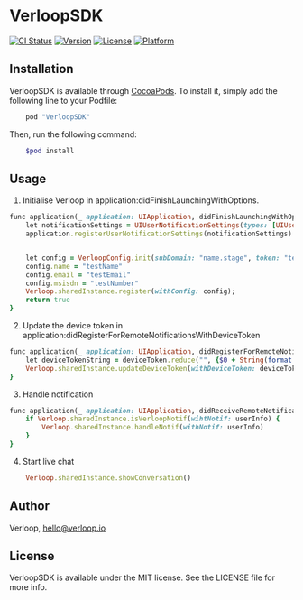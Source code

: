 # VerloopSDK

[![CI Status](http://img.shields.io/travis/prashantnayakhike/VerloopSDK.svg?style=flat)](https://travis-ci.org/prashantnayakhike/VerloopSDK)
[![Version](https://img.shields.io/cocoapods/v/VerloopSDK.svg?style=flat)](http://cocoapods.org/pods/VerloopSDK)
[![License](https://img.shields.io/cocoapods/l/VerloopSDK.svg?style=flat)](http://cocoapods.org/pods/VerloopSDK)
[![Platform](https://img.shields.io/cocoapods/p/VerloopSDK.svg?style=flat)](http://cocoapods.org/pods/VerloopSDK)

## Installation

VerloopSDK is available through [CocoaPods](http://cocoapods.org). To install
it, simply add the following line to your Podfile:

```ruby
    pod "VerloopSDK"
```
Then, run the following command:

```ruby
    $pod install
```

## Usage

1. Initialise Verloop in application:didFinishLaunchingWithOptions.

```ruby
func application(_ application: UIApplication, didFinishLaunchingWithOptions launchOptions: [UIApplicationLaunchOptionsKey: Any]?) -> Bool {
    let notificationSettings = UIUserNotificationSettings(types: [UIUserNotificationType.badge, UIUserNotificationType.sound, UIUserNotificationType.alert], categories: nil)
    application.registerUserNotificationSettings(notificationSettings)


    let config = VerloopConfig.init(subDomain: "name.stage", token: "test");
    config.name = "testName"
    config.email = "testEmail"
    config.msisdn = "testNumber"
    Verloop.sharedInstance.register(withConfig: config);
    return true
}
```

2. Update the device token in application:didRegisterForRemoteNotificationsWithDeviceToken

```ruby
func application(_ application: UIApplication, didRegisterForRemoteNotificationsWithDeviceToken deviceToken: Data) {
    let deviceTokenString = deviceToken.reduce("", {$0 + String(format: "%02X", $1)})
    Verloop.sharedInstance.updateDeviceToken(withDeviceToken: deviceTokenString);
}
```

3. Handle notification 

```ruby
func application(_ application: UIApplication, didReceiveRemoteNotification userInfo: [AnyHashable : Any]) {
    if Verloop.sharedInstance.isVerloopNotif(wihtNotif: userInfo) {
        Verloop.sharedInstance.handleNotif(withNotif: userInfo)
    }
}
```
4. Start live chat 

```ruby
    Verloop.sharedInstance.showConversation()
```


## Author

Verloop, hello@verloop.io

## License

VerloopSDK is available under the MIT license. See the LICENSE file for more info.
